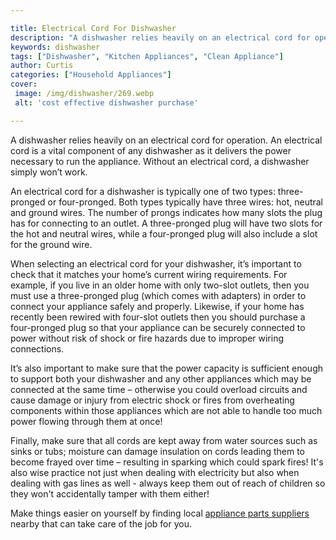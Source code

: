 ```yaml
---

title: Electrical Cord For Dishwasher
description: "A dishwasher relies heavily on an electrical cord for operation. An electrical cord is a vital component of any dishwasher as it d...learn about it in this post"
keywords: dishwasher
tags: ["Dishwasher", "Kitchen Appliances", "Clean Appliance"]
author: Curtis
categories: ["Household Appliances"]
cover: 
 image: /img/dishwasher/269.webp
 alt: 'cost effective dishwasher purchase'

---
```


A dishwasher relies heavily on an electrical cord for operation. An electrical cord is a vital component of any dishwasher as it delivers the power necessary to run the appliance. Without an electrical cord, a dishwasher simply won’t work.

An electrical cord for a dishwasher is typically one of two types: three-pronged or four-pronged. Both types typically have three wires: hot, neutral and ground wires. The number of prongs indicates how many slots the plug has for connecting to an outlet. A three-pronged plug will have two slots for the hot and neutral wires, while a four-pronged plug will also include a slot for the ground wire.

When selecting an electrical cord for your dishwasher, it’s important to check that it matches your home’s current wiring requirements. For example, if you live in an older home with only two-slot outlets, then you must use a three-pronged plug (which comes with adapters) in order to connect your appliance safely and properly. Likewise, if your home has recently been rewired with four-slot outlets then you should purchase a four-pronged plug so that your appliance can be securely connected to power without risk of shock or fire hazards due to improper wiring connections. 

It’s also important to make sure that the power capacity is sufficient enough to support both your dishwasher and any other appliances which may be connected at the same time – otherwise you could overload circuits and cause damage or injury from electric shock or fires from overheating components within those appliances which are not able to handle too much power flowing through them at once! 

Finally, make sure that all cords are kept away from water sources such as sinks or tubs; moisture can damage insulation on cords leading them to become frayed over time – resulting in sparking which could spark fires! It's also wise practice not just when dealing with electricity but also when dealing with gas lines as well - always keep them out of reach of children so they won't accidentally tamper with them either!

Make things easier on yourself by finding local <a href="/pages/appliance-parts-suppliers/">appliance parts suppliers</a> nearby that can take care of the job for you.